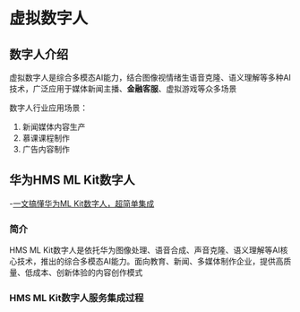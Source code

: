 # 虚拟数字人

## 数字人介绍

虚拟数字人是综合多模态AI能力，结合图像视情绪生语音克隆、语义理解等多种AI技术，广泛应用于媒体新闻主播、**金融客服**、虚拟游戏等众多场景

数字人行业应用场景：

1. 新闻媒体内容生产
2. 慕课课程制作
3. 广告内容制作

## 华为HMS ML Kit数字人

-[一文搞懂华为ML Kit数字人，超简单集成](https://segmentfault.com/a/1190000037697010)

### 简介

HMS ML Kit数字人是依托华为图像处理、语音合成、声音克隆、语义理解等AI核心技术，推出的综合多模态AI能力。面向教育、新闻、多媒体制作企业，提供高质量、低成本、创新体验的内容创作模式

### HMS ML Kit数字人服务集成过程
